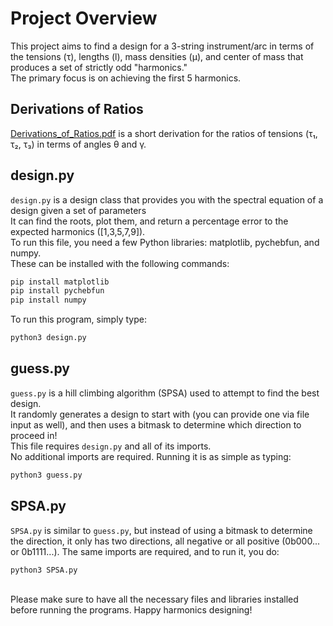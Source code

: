 # Project Overview

This project aims to find a design for a 3-string instrument/arc in terms of the tensions (τ), lengths (l), mass densities (μ), and center of mass that produces a set of strictly odd "harmonics." <br>
The primary focus is on achieving the first 5 harmonics.

## Derivations of Ratios

[Derivations_of_Ratios.pdf](Derivation_of_ratios) is a short derivation for the ratios of tensions (τ₁, τ₂, τ₃) in terms of angles θ and γ.

## design.py

`design.py` is a design class that provides you with the spectral equation of a design given a set of parameters<br>
It can find the roots, plot them, and return a percentage error to the expected harmonics ([1,3,5,7,9]). <br>
To run this file, you need a few Python libraries: matplotlib, pychebfun, and numpy. <br>
These can be installed with the following commands:

```sh
pip install matplotlib
pip install pychebfun
pip install numpy
```
To run this program, simply type:
```sh
python3 design.py
```
## guess.py


`guess.py` is a hill climbing algorithm (SPSA) used to attempt to find the best design. <br>
It randomly generates a design to start with (you can provide one via file input as well), and then uses a bitmask to determine which direction to proceed in! 
<br> This file requires `design.py` and all of its imports. 
<br>No additional imports are required. Running it is as simple as typing:
```sh
python3 guess.py
```
## SPSA.py

`SPSA.py` is similar to `guess.py`, but instead of using a bitmask to determine the direction, it only has two directions, all negative or all positive (0b000... or 0b1111...). The same imports are required, and to run it, you do:

```sh
python3 SPSA.py
```
<br>
Please make sure to have all the necessary files and libraries installed before running the programs. Happy harmonics designing!
